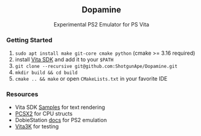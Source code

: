 <h2 align=center> Dopamine </h2>

<p align=center> Experimental PS2 Emulator for PS Vita </p>

### Getting Started
1. `sudo apt install make git-core cmake python` (cmake >= 3.16 required)
2. install [Vita SDK](https://vitasdk.org/) and add it to your `$PATH`
3. `git clone --recursive git@github.com:ShotgunApe/Dopamine.git`
4. `mkdir build && cd build`
5. `cmake .. && make` or open `CMakeLists.txt` in your favorite IDE

### Resources
- Vita SDK [Samples](https://github.com/vitasdk/samples) for text rendering
- [PCSX2](https://github.com/PCSX2/pcsx2) for CPU structs
- DobieStation [docs](https://github.com/PSI-Rockin/DobieStation/wiki) for PS2 emulation
- [Vita3K](https://github.com/Vita3K/Vita3K/) for testing
